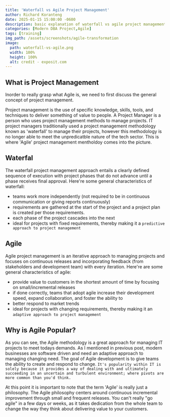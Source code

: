 ```yaml
---
title: 'Waterfall vs Agile Project Management'
author: Richard Koranteng
date: 2025-01-15 15:00:00 -0600
description: basic explanation of waterfall vs agile project management
categories: [Modern DBA Project,Agile]
tags: [training]
img_path: /assets/screenshots/agile-transformation
image:
  path: waterfall-vs-agile.png
  width: 100%
  height: 100%
  alt: credit - exposit.com
---
```


## What is Project Management
Inorder to really grasp what Agile is, we need to first discuss the general concept of project management.

Project management is the use of specific knowledge, skills, tools, and techniques to deliver something of value to people. A Project Manager is a person who uses project management methods to manage projects. IT project managers traditionally used a project management methodology known as 'waterfall' to manage their projects, however this methodology is no longer able to meet the unpredicatble nature of the tech sector. This is where 'Agile' project management mentholdoy comes into the picture. 

## Waterfal
The waterfall project management approach entails a clearly defined sequence of execution with project phases that do not advance until a phase receives final approval. Here're some general characteristics of waterfall:

- teams work more independently (not required to be in continuous communication or giving reports continuously)
- requirements are gathered at the start of the project and a project plan is created per those requirements.
- each phase of the project cascades into the next
- ideal for projects with fixed requirements, thereby making it a `predictive approach to project management`

## Agile
Agile project management is an iterative approach to managing projects and focuses on continuous releases and incorporating  feedback (from stakeholders and development team) with every iteration. Here're are some general characteristics of agile:

- provide value to customers in the shortest amount of time by focusing on small/incremental releases
- if done correctly, teams that adopt agile increase their development speed, expand collaboration, and foster the ability to
- better respond to market trends
- ideal for projects with changing requirements, thereby making it an `adaptive approach to project management`

## Why is Agile Popular?
As you can see, the Agile methodology is a great approach for managing IT projects to meet todays demands. As I mentioned in previous post, modern businesses are software driven and need an adaptive approach to managing changing need. The goal of Agile development is to give teams the ability to create and respond to change. `It's popularity within IT is solely because it provides a way of dealing with and ultimately succeeding in an uncertain and turbulent environment; where pivots are more common than you'd think.`

At this point it is important to note that the term 'Agile' is really just a philosophy. The Agile philosophy centers around continuous incremental improvement through small and frequent releases. You can't really "go agile" in a few days or weeks, as it takes dedication from the whole team to change the way they think about delivering value to your customers.